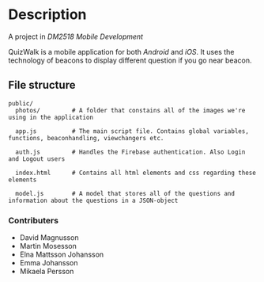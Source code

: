 # Description
A project in _DM2518 Mobile Development_

QuizWalk is a mobile application for both _Android_ and _iOS_. It uses the technology of beacons to display different question if you go near beacon. 

## File structure
```
public/
  photos/         # A folder that constains all of the images we're using in the application
  
  app.js          # The main script file. Contains global variables, functions, beaconhandling, viewchangers etc.
  
  auth.js         # Handles the Firebase authentication. Also Login and Logout users
  
  index.html      # Contains all html elements and css regarding these elements
  
  model.js        # A model that stores all of the questions and information about the questions in a JSON-object
```



### Contributers
* David Magnusson
* Martin Mosesson
* Elna Mattsson Johansson
* Emma Johansson
* Mikaela Persson
